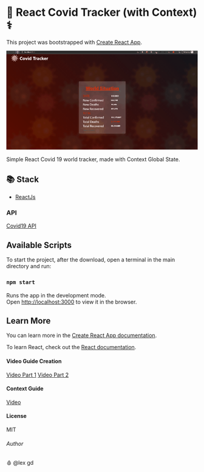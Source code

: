 # 🔴 React Covid Tracker (with Context) ⚕️

This project was bootstrapped with [Create React App](https://github.com/facebook/create-react-app).

![Covid Tracker](/src/components/imgs/covidTracker.gif)

Simple React Covid 19 world tracker, made with Context Global State.

## 📚 Stack
* [ReactJs](https://reactjs.org/)

### API
[Covid19 API](https://covid19api.com/)
## Available Scripts

To start the project, after the download, open a terminal in the main directory and run:

### `npm start`

Runs the app in the development mode.\
Open [http://localhost:3000](http://localhost:3000) to view it in the browser.

## Learn More

You can learn more in the [Create React App documentation](https://facebook.github.io/create-react-app/docs/getting-started).

To learn React, check out the [React documentation](https://reactjs.org/).

#### Video Guide Creation
[Video Part 1](https://youtu.be/dOsfHHzpEsQ)
[Video Part 2](https://youtu.be/0exFCJG0a5Y)
#### Context Guide
[Video](https://youtu.be/0exFCJG0a5Y)

#### License
MIT

###### Author
🩸 @lex gd
